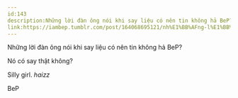 ```yaml
---
id:143
description:Những lời đàn ông nói khi say liệu có nên tin không hả BeP?
link:https://iambep.tumblr.com/post/164068695121/nh%E1%BB%AFng-l%E1%BB%9Di-%C4%91%C3%A0n-%C3%B4ng-n%C3%B3i-khi-say-li%E1%BB%87u-c%C3%B3-n%C3%AAn-tin
---
```


Những lời đàn ông nói khi say liệu có nên tin không hả BeP?

Nó có say thật không?

Silly girl. *haizz*

BeP